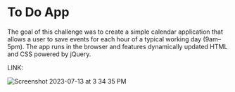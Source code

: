 # To Do App

The goal of this challenge was to create a simple calendar application that allows a user to save events for each hour of a typical working day (9am–5pm). The app runs in the browser and features dynamically updated HTML and CSS powered by jQuery.

LINK: 

![Screenshot 2023-07-13 at 3 34 35 PM](https://github.com/dancohen6/todo_app_challenge/assets/134304225/383c8d3b-777b-4ee9-8116-4cf6bbfd03ad)
